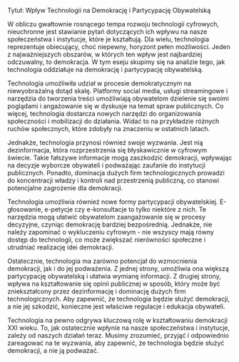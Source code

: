 
Tytuł: Wpływ Technologii na Demokrację i Partycypację Obywatelską



W obliczu gwałtownie rosnącego tempa rozwoju technologii cyfrowych, nieuchronne jest stawianie pytań dotyczących ich wpływu na nasze społeczeństwa i instytucje, które je kształtują. Dla wielu, technologia reprezentuje obiecujący, choć niepewny, horyzont pełen możliwości. Jeden z najważniejszych obszarów, w których ten wpływ jest najbardziej odczuwalny, to demokracja. W tym eseju skupimy się na analizie tego, jak technologia oddziałuje na demokrację i partycypację obywatelską.


Technologia umożliwiła udział w procesie demokratycznym na niewyobrażalną dotąd skalę. Platformy social media, usługi streamingowe i narzędzia do tworzenia treści umożliwiają obywatelom dzielenie się swoimi poglądami i angażowanie się w dyskusje na temat spraw publicznych. Co więcej, technologia dostarcza nowych narzędzi do organizowania społeczności i mobilizacji do działania. Widać to na przykładzie różnych ruchów społecznych, które zdobyły na znaczeniu w ostatnich latach.

Jednakże, technologia przynosi również swoje wyzwania. Jest nią dezinformacja, która rozprzestrzenia się błyskawicznie w cyfrowym świecie. Takie fałszywe informacje mogą zaszkodzić demokracji, wpływając na decyzje wyborcze obywateli i podważając zaufanie do instytucji publicznych. Ponadto, dominacja dużych firm technologicznych prowadzi do koncentracji władzy i kontroli nad przestrzenią publiczną, co stanowi potencjalne zagrożenie dla demokracji.

Technologia umożliwia również nowe formy partycypacji obywatelskiej. E-głosowanie, e-petycje czy e-konsultacje to tylko niektóre z nich. Te narzędzia mogą ułatwić obywatelom zaangażowanie się w procesy decyzyjne, czyniąc demokrację bardziej bezpośrednią. Jednakże, nie należy zapominać o wykluczeniu cyfrowym - nie wszyscy mają równy dostęp do technologii, co może zwiększać nierówności społeczne i utrudniać realizację idei demokracji.



Ostatecznie, technologia ma zarówno potencjał do wzmocnienia demokracji, jak i do jej podważenia. Z jednej strony, umożliwia ona większą partycypację obywatelską i ułatwia wymianę informacji. Z drugiej strony, wpływa na kształtowanie się opinii publicznej w sposób, który może być zniekształcony przez dezinformację i dominację dużych firm technologicznych. Aby zapewnić, że technologia będzie służyć demokracji, a nie jej szkodzić, konieczne jest właściwe regulacje i edukacja obywateli.

Technologia na pewno odgrywa kluczową rolę w kształtowaniu demokracji XXI wieku. To, jak ostatecznie wpłynie na nasze społeczeństwa i instytucje, zależy od naszych działań teraz. Musimy zrozumieć, przyjąć i odpowiednio zareagować na te wyzwania, aby zapewnić, że technologia będzie służyć demokracji, a nie ją podważać.
